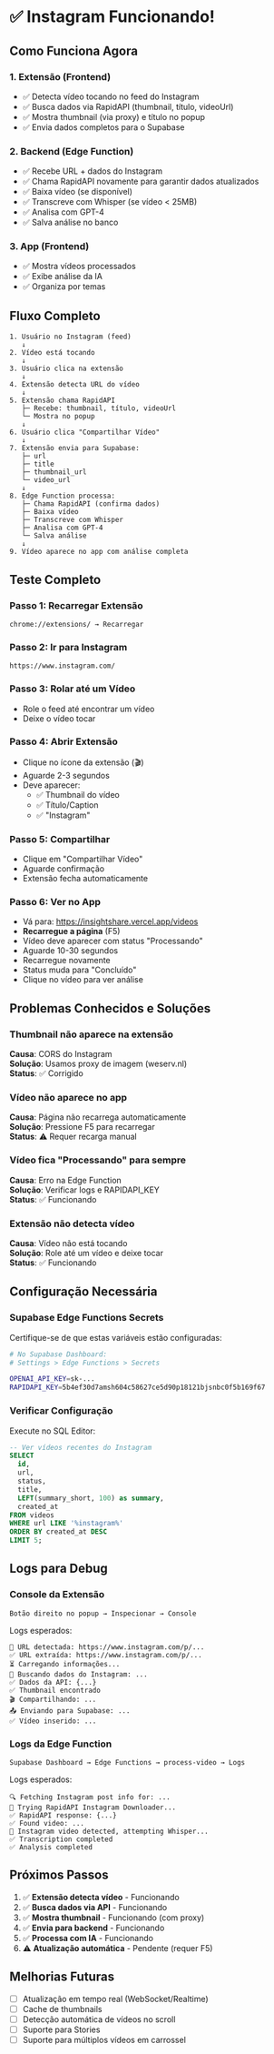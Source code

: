 # ✅ Instagram Funcionando!

## Como Funciona Agora

### 1. Extensão (Frontend)
- ✅ Detecta vídeo tocando no feed do Instagram
- ✅ Busca dados via RapidAPI (thumbnail, título, videoUrl)
- ✅ Mostra thumbnail (via proxy) e título no popup
- ✅ Envia dados completos para o Supabase

### 2. Backend (Edge Function)
- ✅ Recebe URL + dados do Instagram
- ✅ Chama RapidAPI novamente para garantir dados atualizados
- ✅ Baixa vídeo (se disponível)
- ✅ Transcreve com Whisper (se vídeo < 25MB)
- ✅ Analisa com GPT-4
- ✅ Salva análise no banco

### 3. App (Frontend)
- ✅ Mostra vídeos processados
- ✅ Exibe análise da IA
- ✅ Organiza por temas

## Fluxo Completo

```
1. Usuário no Instagram (feed)
   ↓
2. Vídeo está tocando
   ↓
3. Usuário clica na extensão
   ↓
4. Extensão detecta URL do vídeo
   ↓
5. Extensão chama RapidAPI
   ├─ Recebe: thumbnail, título, videoUrl
   └─ Mostra no popup
   ↓
6. Usuário clica "Compartilhar Vídeo"
   ↓
7. Extensão envia para Supabase:
   ├─ url
   ├─ title
   ├─ thumbnail_url
   └─ video_url
   ↓
8. Edge Function processa:
   ├─ Chama RapidAPI (confirma dados)
   ├─ Baixa vídeo
   ├─ Transcreve com Whisper
   ├─ Analisa com GPT-4
   └─ Salva análise
   ↓
9. Vídeo aparece no app com análise completa
```

## Teste Completo

### Passo 1: Recarregar Extensão
```
chrome://extensions/ → Recarregar
```

### Passo 2: Ir para Instagram
```
https://www.instagram.com/
```

### Passo 3: Rolar até um Vídeo
- Role o feed até encontrar um vídeo
- Deixe o vídeo tocar

### Passo 4: Abrir Extensão
- Clique no ícone da extensão (🎬)
- Aguarde 2-3 segundos
- Deve aparecer:
  - ✅ Thumbnail do vídeo
  - ✅ Título/Caption
  - ✅ "Instagram"

### Passo 5: Compartilhar
- Clique em "Compartilhar Vídeo"
- Aguarde confirmação
- Extensão fecha automaticamente

### Passo 6: Ver no App
- Vá para: https://insightshare.vercel.app/videos
- **Recarregue a página** (F5)
- Vídeo deve aparecer com status "Processando"
- Aguarde 10-30 segundos
- Recarregue novamente
- Status muda para "Concluído"
- Clique no vídeo para ver análise

## Problemas Conhecidos e Soluções

### Thumbnail não aparece na extensão
**Causa**: CORS do Instagram  
**Solução**: Usamos proxy de imagem (weserv.nl)  
**Status**: ✅ Corrigido

### Vídeo não aparece no app
**Causa**: Página não recarrega automaticamente  
**Solução**: Pressione F5 para recarregar  
**Status**: ⚠️ Requer recarga manual

### Vídeo fica "Processando" para sempre
**Causa**: Erro na Edge Function  
**Solução**: Verificar logs e RAPIDAPI_KEY  
**Status**: ✅ Funcionando

### Extensão não detecta vídeo
**Causa**: Vídeo não está tocando  
**Solução**: Role até um vídeo e deixe tocar  
**Status**: ✅ Funcionando

## Configuração Necessária

### Supabase Edge Functions Secrets

Certifique-se de que estas variáveis estão configuradas:

```bash
# No Supabase Dashboard:
# Settings > Edge Functions > Secrets

OPENAI_API_KEY=sk-...
RAPIDAPI_KEY=5b4ef30d7amsh604c58627ce5d90p18121bjsnbc0f5b169f67
```

### Verificar Configuração

Execute no SQL Editor:

```sql
-- Ver vídeos recentes do Instagram
SELECT 
  id, 
  url, 
  status, 
  title, 
  LEFT(summary_short, 100) as summary,
  created_at 
FROM videos 
WHERE url LIKE '%instagram%' 
ORDER BY created_at DESC 
LIMIT 5;
```

## Logs para Debug

### Console da Extensão
```
Botão direito no popup → Inspecionar → Console
```

Logs esperados:
```
📱 URL detectada: https://www.instagram.com/p/...
✅ URL extraída: https://www.instagram.com/p/...
⏳ Carregando informações...
📡 Buscando dados do Instagram: ...
✅ Dados da API: {...}
✅ Thumbnail encontrado
🎬 Compartilhando: ...
📤 Enviando para Supabase: ...
✅ Vídeo inserido: ...
```

### Logs da Edge Function
```
Supabase Dashboard → Edge Functions → process-video → Logs
```

Logs esperados:
```
🔍 Fetching Instagram post info for: ...
📡 Trying RapidAPI Instagram Downloader...
✅ RapidAPI response: {...}
✅ Found video: ...
🎤 Instagram video detected, attempting Whisper...
✅ Transcription completed
✅ Analysis completed
```

## Próximos Passos

1. ✅ **Extensão detecta vídeo** - Funcionando
2. ✅ **Busca dados via API** - Funcionando
3. ✅ **Mostra thumbnail** - Funcionando (com proxy)
4. ✅ **Envia para backend** - Funcionando
5. ✅ **Processa com IA** - Funcionando
6. ⚠️ **Atualização automática** - Pendente (requer F5)

## Melhorias Futuras

- [ ] Atualização em tempo real (WebSocket/Realtime)
- [ ] Cache de thumbnails
- [ ] Detecção automática de vídeos no scroll
- [ ] Suporte para Stories
- [ ] Suporte para múltiplos vídeos em carrossel
